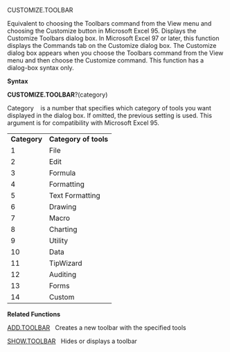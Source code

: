 CUSTOMIZE.TOOLBAR

Equivalent to choosing the Toolbars command from the View menu and
choosing the Customize button in Microsoft Excel 95. Displays the
Customize Toolbars dialog box. In Microsoft Excel 97 or later, this
function displays the Commands tab on the Customize dialog box. The
Customize dialog box appears when you choose the Toolbars command from
the View menu and then choose the Customize command. This function has a
dialog-box syntax only.

**Syntax**

**CUSTOMIZE.TOOLBAR**?(category)

Category    is a number that specifies which category of tools you want
displayed in the dialog box. If omitted, the previous setting is used.
This argument is for compatibility with Microsoft Excel 95.

|              |                       |
| ------------ | --------------------- |
| **Category** | **Category of tools** |
| 1            | File                  |
| 2            | Edit                  |
| 3            | Formula               |
| 4            | Formatting            |
| 5            | Text Formatting       |
| 6            | Drawing               |
| 7            | Macro                 |
| 8            | Charting              |
| 9            | Utility               |
| 10           | Data                  |
| 11           | TipWizard             |
| 12           | Auditing              |
| 13           | Forms                 |
| 14           | Custom                |

**Related Functions**

[ADD.TOOLBAR](ADD.TOOLBAR.md)   Creates a new toolbar with the specified tools

[SHOW.TOOLBAR](SHOW.TOOLBAR.md)   Hides or displays a toolbar


